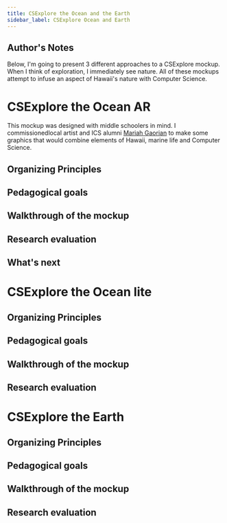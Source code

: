 ```yaml
---
title: CSExplore the Ocean and the Earth
sidebar_label: CSExplore Ocean and Earth
---
```

## Author's Notes
Below, I'm going to present 3 different approaches to a CSExplore mockup. When I think of exploration, I immediately see nature. All of these mockups attempt to infuse an aspect of Hawaii's nature with Computer Science.

# CSExplore the Ocean AR
This mockup was designed with middle schoolers in mind. I commissionedlocal artist and ICS alumni [Mariah Gaorian](https://www.instagram.com/mjgarts/) to make some graphics that would combine elements of Hawaii, marine life and Computer Science. 
## Organizing Principles
## Pedagogical goals
## Walkthrough of the mockup
## Research evaluation
## What's next

# CSExplore the Ocean lite

## Organizing Principles
## Pedagogical goals
## Walkthrough of the mockup
## Research evaluation


# CSExplore the Earth

## Organizing Principles
## Pedagogical goals
## Walkthrough of the mockup
## Research evaluation


